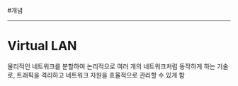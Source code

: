 #개념

---
# Virtual LAN

물리적인 네트워크를 분할하여 논리적으로 여러 개의 네트워크처럼 동작하게 하는 기술로, 트래픽을 격리하고 네트워크 자원을 효율적으로 관리할 수 있게 함